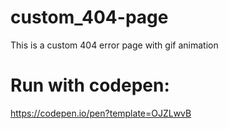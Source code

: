 # custom_404-page

This is a custom 404 error page with gif animation

# Run with codepen:
https://codepen.io/pen?template=OJZLwvB
